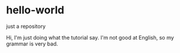 # hello-world
just a repository

Hi, I'm just doing what the tutorial say.
I'm not good at English, so my grammar is very bad.
